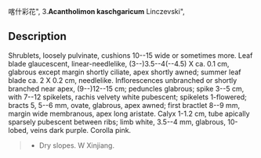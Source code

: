 喀什彩花",
3.**Acantholimon kaschgaricum** Linczevski",

## Description
Shrublets, loosely pulvinate, cushions 10--15 wide or sometimes more. Leaf blade glaucescent, linear-needlelike, (3--)3.5--4(--4.5) X ca. 0.1 cm, glabrous except margin shortly ciliate, apex shortly awned; summer leaf blade ca. 2 X 0.2 cm, needlelike. Inflorescences unbranched or shortly branched near apex, (9--)12--15 cm; peduncles glabrous; spike 3--5 cm, with 7--12 spikelets, rachis velvety white pubescent; spikelets 1-flowered; bracts 5, 5--6 mm, ovate, glabrous, apex awned; first bractlet 8--9 mm, margin wide membranous, apex long aristate. Calyx 1-1.2 cm, tube apically sparsely pubescent between ribs; limb white, 3.5--4 mm, glabrous, 10-lobed, veins dark purple. Corolla pink.

> * Dry slopes. W Xinjiang.
